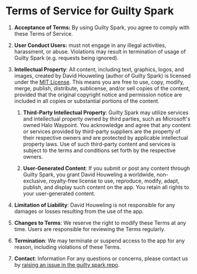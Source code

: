 # Terms of Service for Guilty Spark

1. **Acceptance of Terms:** By using Guilty Spark, you agree to comply with these Terms of Service.

2. **User Conduct Users:** must not engage in any illegal activities, harassment, or abuse. Violations may result in termination of usage of Guilty Spark (e.g. requests being ignored).

3. **Intellectual Property**: All content, including text, graphics, logos, and images, created by David Houweling (author of Guilty Spark) is licensed under the [MIT License](https://github.com/davidhouweling/guilty-spark/blob/main/LICENSE). This means you are free to use, copy, modify, merge, publish, distribute, sublicense, and/or sell copies of the content, provided that the original copyright notice and permission notice are included in all copies or substantial portions of the content.
   1. **Third-Party Intellectual Property**: Guilty Spark may utilize services and intellectual property owned by third parties, such as Microsoft's owned Halo Waypoint. You acknowledge and agree that any content or services provided by third-party suppliers are the property of their respective owners and are protected by applicable intellectual property laws. Use of such third-party content and services is subject to the terms and conditions set forth by the respective owners.

   2. **User-Generated Content**: If you submit or post any content through Guilty Spark, you grant David Houweling a worldwide, non-exclusive, royalty-free license to use, reproduce, modify, adapt, publish, and display such content on the app. You retain all rights to your user-generated content.

4. **Limitation of Liability**: David Houweling is not responsible for any damages or losses resulting from the use of the app.

5. **Changes to Terms**: We reserve the right to modify these Terms at any time. Users are responsible for reviewing the Terms regularly.

6. **Termination**: We may terminate or suspend access to the app for any reason, including violations of these Terms.

7. **Contact**: Information For any questions or concerns, please contact us by [raising an issue in the guilty spark repo](https://github.com/davidhouweling/guilty-spark/issues/new).
